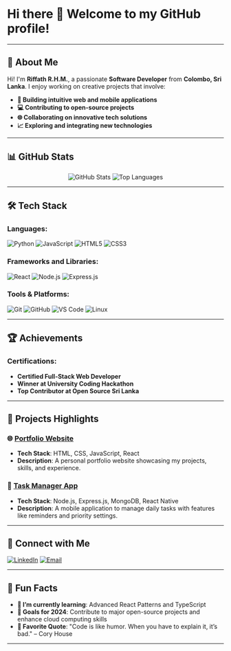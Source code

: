 # Hi there 👋 Welcome to my GitHub profile!

---

## 🚀 About Me

Hi! I'm **Riffath R.H.M.**, a passionate **Software Developer** from **Colombo, Sri Lanka**. I enjoy working on creative projects that involve:

- **🔧 Building intuitive web and mobile applications**
- **💻 Contributing to open-source projects**
- **🌐 Collaborating on innovative tech solutions**
- **📈 Exploring and integrating new technologies**

---

## 📊 GitHub Stats

<div align="center">

![GitHub Stats](https://github-readme-stats.vercel.app/api?username=riffathRHM&show_icons=true&theme=radical)
![Top Languages](https://github-readme-stats.vercel.app/api/top-langs/?username=riffathRHM&layout=compact&theme=radical)

</div>

---

## 🛠️ Tech Stack

### Languages:

![Python](https://img.shields.io/badge/-Python-3776AB?style=flat-square&logo=python&logoColor=white)
![JavaScript](https://img.shields.io/badge/-JavaScript-F7DF1E?style=flat-square&logo=javascript&logoColor=black)
![HTML5](https://img.shields.io/badge/-HTML5-E34F26?style=flat-square&logo=html5&logoColor=white)
![CSS3](https://img.shields.io/badge/-CSS3-1572B6?style=flat-square&logo=css3&logoColor=white)

### Frameworks and Libraries:

![React](https://img.shields.io/badge/-React-61DAFB?style=flat-square&logo=react&logoColor=black)
![Node.js](https://img.shields.io/badge/-Node.js-339933?style=flat-square&logo=node.js&logoColor=white)
![Express.js](https://img.shields.io/badge/-Express.js-000000?style=flat-square&logo=express&logoColor=white)

### Tools & Platforms:

![Git](https://img.shields.io/badge/-Git-F05032?style=flat-square&logo=git&logoColor=white)
![GitHub](https://img.shields.io/badge/-GitHub-181717?style=flat-square&logo=github&logoColor=white)
![VS Code](https://img.shields.io/badge/-VSCode-007ACC?style=flat-square&logo=visual-studio-code&logoColor=white)
![Linux](https://img.shields.io/badge/-Linux-FCC624?style=flat-square&logo=linux&logoColor=black)

---

## 🏆 Achievements

### Certifications:

- **Certified Full-Stack Web Developer**
- **Winner at University Coding Hackathon**
- **Top Contributor at Open Source Sri Lanka**

---

## 🌟 Projects Highlights

### 🌐 [Portfolio Website](https://github.com/riffathRHM/portfolio-website)

- **Tech Stack**: HTML, CSS, JavaScript, React
- **Description**: A personal portfolio website showcasing my projects, skills, and experience.

### 📱 [Task Manager App](https://github.com/riffathRHM/task-manager-app)

- **Tech Stack**: Node.js, Express.js, MongoDB, React Native
- **Description**: A mobile application to manage daily tasks with features like reminders and priority settings.

---

## 🤝 Connect with Me

[![LinkedIn](https://img.shields.io/badge/LinkedIn-0A66C2?style=for-the-badge&logo=linkedin&logoColor=white)](https://www.linkedin.com/in/riffathrhm/)
[![Email](https://img.shields.io/badge/Email-D14836?style=for-the-badge&logo=gmail&logoColor=white)](mailto:riffathrhm@example.com)

---

## 📅 Fun Facts

- **🌱 I’m currently learning**: Advanced React Patterns and TypeScript
- **🎯 Goals for 2024**: Contribute to major open-source projects and enhance cloud computing skills
- **📜 Favorite Quote**: "Code is like humor. When you have to explain it, it’s bad." – Cory House

---

